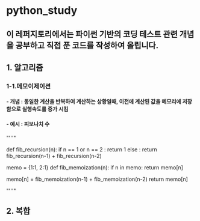 # python_study
## 이 레퍼지토리에서는 파이썬 기반의 코딩 테스트 관련 개념을 공부하고 직접 푼 코드를 작성하여 올립니다. 
## 1. 알고리즘
 ### 1-1.메모이제이션   
   #### - 개념 : 동일한 계산을 반복하여 계산하는 상황일때, 이전에 계산된 값을 메모리에 저장함으로 실행속도를 증가 시킴
   #### - 예시 : 피보나치 수 

"'''"

def fib_recursion(n):
  if n == 1 or n == 2 :
    return 1
  else :
    return fib_recursion(n-1) + fib_recursion(n-2)

memo = {1:1, 2:1} 
def fib_memoization(n):
  if n in memo:
    return memo[n]
  
  memo[n] = fib_memoization(n-1) + fib_memoization(n-2)
  return memo[n]

"'''"
     
## 2. 복합  

